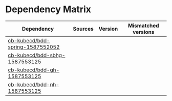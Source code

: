# Dependency Matrix

Dependency | Sources | Version | Mismatched versions
---------- | ------- | ------- | -------------------
[cb-kubecd/bdd-spring-1587552052](https://github.com/cb-kubecd/bdd-spring-1587552052.git) |  | []() | 
[cb-kubecd/bdd-sbhg-1587553125](https://github.com/cb-kubecd/bdd-sbhg-1587553125.git) |  | []() | 
[cb-kubecd/bdd-gh-1587553125](https://github.com/cb-kubecd/bdd-gh-1587553125.git) |  | []() | 
[cb-kubecd/bdd-nh-1587553125](https://github.com/cb-kubecd/bdd-nh-1587553125.git) |  | []() | 
